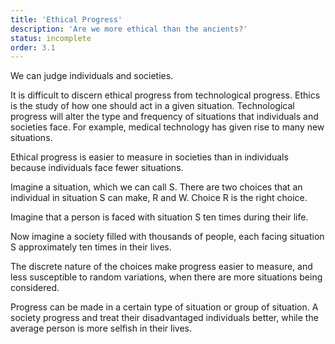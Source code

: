 ```yaml
---
title: 'Ethical Progress'
description: 'Are we more ethical than the ancients?'
status: incomplete
order: 3.1
---
```


We can judge individuals and societies.

It is difficult to discern ethical progress from technological progress.  Ethics is the study of how one should act in a given situation.  Technological progress will alter the type and frequency of situations that individuals and societies face.  For example, medical technology has given rise to many new situations.

Ethical progress is easier to measure in societies than in individuals because individuals face fewer situations.

Imagine a situation, which we can call S.  There are two choices that an individual in situation S can make, R and W.  Choice R is the right choice.

Imagine that a person is faced with situation S ten times during their life.

Now imagine a society filled with thousands of people, each facing situation S approximately ten times in their lives.

The discrete nature of the choices make progress easier to measure, and less susceptible to random variations, when there are more situations being considered.

Progress can be made in a certain type of situation or group of situation.  A society progress and treat their disadvantaged individuals better, while the average person is more selfish in their lives.
